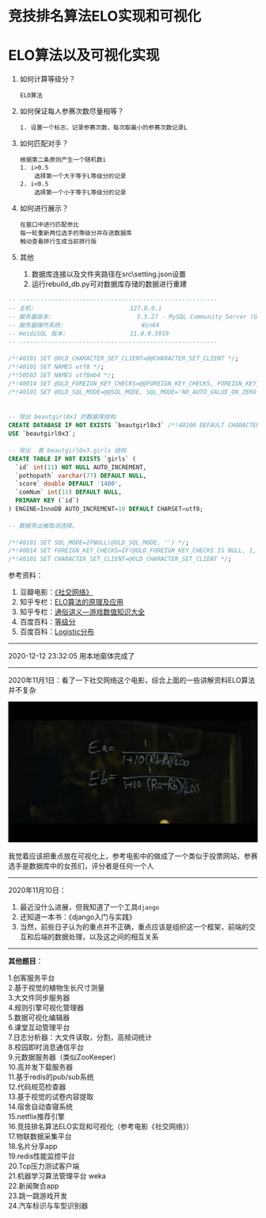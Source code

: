 #  竞技排名算法ELO实现和可视化

# ELO算法以及可视化实现


1. 如何计算等级分？
    ```
    ELO算法
    ```
2. 如何保证每人参赛次数尽量相等？
    ```
    1. 设置一个标志，记录参赛次数，每次取最小的参赛次数记录L
    ```
3. 如何匹配对手？
    ```
    根据第二条原则产生一个随机数i
    1. i>0.5
        选择第一个大于等于L等级分的记录
    2. i<0.5
        选择第一个小于等于L等级分的记录
    ```
4. 如何进行展示？
    ```
    在窗口中进行匹配参比
    每一轮重新两位选手的等级分并存进数据库
    触动查看排行生成当前排行版
    ```
  
 5. 其他
    1. 数据库连接以及文件夹路径在src\setting.json设置
    2. 运行rebuild_db.py可对数据库存储的数据进行重建
    
 
 
```sql
-- --------------------------------------------------------
-- 主机:                           127.0.0.1
-- 服务器版本:                        5.5.27 - MySQL Community Server (GPL)
-- 服务器操作系统:                      Win64
-- HeidiSQL 版本:                  11.0.0.5919
-- --------------------------------------------------------

/*!40101 SET @OLD_CHARACTER_SET_CLIENT=@@CHARACTER_SET_CLIENT */;
/*!40101 SET NAMES utf8 */;
/*!50503 SET NAMES utf8mb4 */;
/*!40014 SET @OLD_FOREIGN_KEY_CHECKS=@@FOREIGN_KEY_CHECKS, FOREIGN_KEY_CHECKS=0 */;
/*!40101 SET @OLD_SQL_MODE=@@SQL_MODE, SQL_MODE='NO_AUTO_VALUE_ON_ZERO' */;


-- 导出 beautgirl0x3 的数据库结构
CREATE DATABASE IF NOT EXISTS `beautgirl0x3` /*!40100 DEFAULT CHARACTER SET utf8 */;
USE `beautgirl0x3`;

-- 导出  表 beautgirl0x3.girls 结构
CREATE TABLE IF NOT EXISTS `girls` (
  `id` int(11) NOT NULL AUTO_INCREMENT,
  `pothopath` varchar(77) DEFAULT NULL,
  `score` double DEFAULT '1400',
  `comNum` int(11) DEFAULT NULL,
  PRIMARY KEY (`id`)
) ENGINE=InnoDB AUTO_INCREMENT=10 DEFAULT CHARSET=utf8;

-- 数据导出被取消选择。

/*!40101 SET SQL_MODE=IFNULL(@OLD_SQL_MODE, '') */;
/*!40014 SET FOREIGN_KEY_CHECKS=IF(@OLD_FOREIGN_KEY_CHECKS IS NULL, 1, @OLD_FOREIGN_KEY_CHECKS) */;
/*!40101 SET CHARACTER_SET_CLIENT=@OLD_CHARACTER_SET_CLIENT */;

```



参考资料：
1. 豆瓣电影：[《社交网络》](https://movie.douban.com/subject/3205624/)
2. 知乎专栏：[ELO算法的原理及应用](https://zhuanlan.zhihu.com/p/57480433)
2. 知乎专栏：[通俗讲义—游戏数值知识大全](https://zhuanlan.zhihu.com/p/28190267)
3. 百度百科：[等级分](https://baike.baidu.com/item/%E7%AD%89%E7%BA%A7%E5%88%86/8609967?fr=aladdin)
4. 百度百科：[Logistic分布](https://baike.baidu.com/item/Logistic%E5%88%86%E5%B8%83/22670718?fr=aladdin)

---


2020-12-12 23:32:05
用本地窗体完成了

---

2020年11月1日：看了一下社交网络这个电影，综合上面的一些讲解资料ELO算法并不复杂

![??](20201101_090830.733.jpg)

我觉着应该把重点放在可视化上，参考电影中的做成了一个类似于投票网站，参赛选手是数据库中的女孩们，评分者是任何一个人

---

2020年11月10日：
1. 最近没什么进展，但我知道了一个工具`django`
2. 还知道一本书：《django入门与实践》
3. 当然，前些日子认为的重点并不正确，重点应该是组织这一个框架，前端的交互和后端的数据处理，以及这之间的相互关系

---

**其他题目**：

1.创客服务平台  
2.基于视觉的植物生长尺寸测量  
3.大文件同步服务器  
4.规则引擎可视化管理器  
5.数据可视化编辑器  
6.课堂互动管理平台  
7.日志分析器：大文件读取，分割，高频词统计  
8.校园即时消息通信平台  
9.元数据服务器（类似ZooKeeper）  
10.高并发下载服务器  
11.基于redis的pub/sub系统  
12.代码规范检查器  
13.基于视觉的试卷内容提取  
14.宿舍自动查寝系统  
15.netflix推荐引擎  
16.竞技排名算法ELO实现和可视化（参考电影《社交网络》）   
17.物联数据采集平台  
18.名片分享app  
19.redis性能监控平台  
20.Tcp压力测试客户端  
21.机器学习算法管理平台 weka  
22.新闻聚合app  
23.跳一跳游戏开发  
24.汽车标识与车型识别器  

